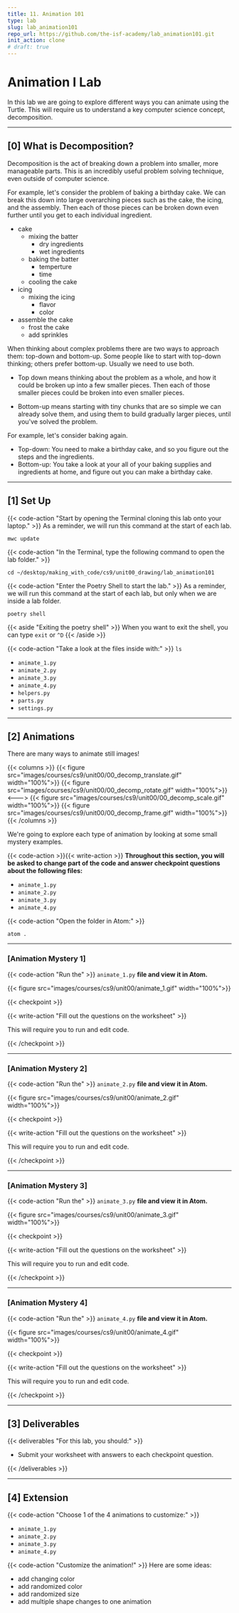 ```yaml
---
title: 11. Animation 101
type: lab
slug: lab_animation101
repo_url: https://github.com/the-isf-academy/lab_animation101.git
init_action: clone
# draft: true
---
```


# Animation I Lab

In this lab we are going to explore different ways you can animate using the Turtle. This will require us to understand a key computer science concept, decomposition.

---

## [0] What is Decomposition?

Decomposition is the act of breaking down a problem into smaller, more manageable parts. This is an incredibly useful problem solving technique, even outside of computer science.

For example, let's consider the problem of baking a birthday cake. We can break this down into large overarching pieces such as the cake, the icing, and the assembly. Then each of those pieces can be broken down even further until you get to each individual ingredient.
- cake  
  - mixing the batter
    - dry ingredients
    - wet ingredients
  - baking the batter
    - temperture
    - time
  - cooling the cake
- icing
  - mixing the icing
    - flavor
    - color
- assemble the cake
  - frost the cake
  - add sprinkles

When thinking about complex problems there are two ways to approach them: top-down and bottom-up. Some people like to start with top-down thinking; others prefer bottom-up. Usually we need to use both.

- Top down means thinking about the problem as a whole, and how it could be broken up into a few smaller pieces. Then each of those smaller pieces could be broken into even smaller pieces.

- Bottom-up means starting with tiny chunks that are so simple we can already solve them, and using them to build gradually larger pieces, until you've solved the problem.

For example, let's consider baking again.
- Top-down: You need to make a birthday cake, and so you figure out the steps and the ingredients.  
- Bottom-up: You take a look at your all of your baking supplies and ingredients at home, and figure out you can make a birthday cake.

---

## [1] Set Up


{{< code-action "Start by opening the Terminal cloning this lab onto your laptop." >}} As a reminder, we will run this command at the start of each lab.
```shell
mwc update
```

{{< code-action "In the Terminal, type the following command to open the lab folder." >}}
```shell
cd ~/desktop/making_with_code/cs9/unit00_drawing/lab_animation101
```


{{< code-action "Enter the Poetry Shell to start the lab." >}} As a reminder, we will run this command at the start of each lab, but only when we are inside a lab folder.
```shell
poetry shell
```
{{< aside "Exiting the poetry shell" >}}
When you want to exit the shell, you can type `exit` or `^D`
{{< /aside >}}

{{< code-action "Take a look at the files inside with:" >}} `ls`
- `animate_1.py`
- `animate_2.py`
- `animate_3.py`
- `animate_4.py`
- `helpers.py`
- `parts.py`
- `settings.py`



---


## [2] Animations

There are many ways to animate still images! 

{{< columns >}}
{{< figure src="images/courses/cs9/unit00/00_decomp_translate.gif" width="100%">}}
{{< figure src="images/courses/cs9/unit00/00_decomp_rotate.gif" width="100%">}}
<--->
{{< figure src="images/courses/cs9/unit00/00_decomp_scale.gif" width="100%">}}
{{< figure src="images/courses/cs9/unit00/00_decomp_frame.gif" width="100%">}}
{{< /columns >}}

We're going to explore each type of animation by looking at some small mystery examples.


{{< code-action >}}{{< write-action >}} **Throughout this section, you will be asked to change part of the code and answer checkpoint questions about the following files:**
- `animate_1.py`
- `animate_2.py` 
- `animate_3.py`
- `animate_4.py`


{{< code-action "Open the folder in Atom:" >}}
```shell
atom .
```

---

### [Animation Mystery 1]

{{< code-action "Run the" >}} `animate_1.py` **file and view it in Atom.**

{{< figure src="images/courses/cs9/unit00/animate_1.gif" width="100%">}}



{{< checkpoint >}}

{{< write-action "Fill out the questions on the worksheet" >}}

This will require you to run and edit code. 

{{< /checkpoint >}}

---


### [Animation Mystery 2]

{{< code-action "Run the" >}} `animate_2.py` **file and view it in Atom.**

{{< figure src="images/courses/cs9/unit00/animate_2.gif" width="100%">}}


{{< checkpoint >}}

{{< write-action "Fill out the questions on the worksheet" >}}

This will require you to run and edit code. 

{{< /checkpoint >}}

---

### [Animation Mystery 3]
{{< code-action "Run the" >}} `animate_3.py` **file and view it in Atom.**

{{< figure src="images/courses/cs9/unit00/animate_3.gif" width="100%">}}


{{< checkpoint >}}

{{< write-action "Fill out the questions on the worksheet" >}}

This will require you to run and edit code. 

{{< /checkpoint >}}

---

### [Animation Mystery 4]
{{< code-action "Run the" >}} `animate_4.py` **file and view it in Atom.**

{{< figure src="images/courses/cs9/unit00/animate_4.gif" width="100%">}}


{{< checkpoint >}}

{{< write-action "Fill out the questions on the worksheet" >}}

This will require you to run and edit code. 

{{< /checkpoint >}}

---


## [3] Deliverables

{{< deliverables "For this lab, you should:" >}}
- Submit your worksheet with answers to each checkpoint question.

{{< /deliverables >}}

---

## [4] Extension

{{< code-action "Choose 1 of the 4 animations to customize:" >}}
- `animate_1.py`
- `animate_2.py` 
- `animate_3.py`
- `animate_4.py`

{{< code-action "Customize the animation!" >}} Here are some ideas:
- add changing color 
- add randomized color
- add randomized size
- add multiple shape changes to one animation
